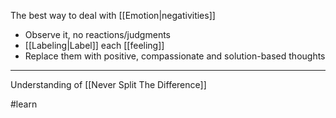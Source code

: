 The best way to deal with [[Emotion|negativities]]

- Observe it, no reactions/judgments
- [[Labeling|Label]] each [[feeling]]
- Replace them with positive, compassionate and solution-based thoughts

---

Understanding of [[Never Split The Difference]]

#learn 